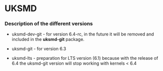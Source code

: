 # UKSMD

### Description of the different versions

- uksmd-dev-git - for version 6.4-rc, in the future it will be removed and included in the **uksmd-git** package.

- uksmd-git - for version 6.3

- uksmd-lts - preparation for LTS version (6.1) because with the release of 6.4 the uksmd-git version will stop working with kernels < 6.4
